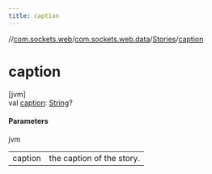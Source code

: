 ```yaml
---
title: caption
---
```

//[com.sockets.web](../../../index.html)/[com.sockets.web.data](../index.html)/[Stories](index.html)/[caption](caption.html)



# caption



[jvm]\
val [caption](caption.html): [String](https://kotlinlang.org/api/latest/jvm/stdlib/kotlin/-string/index.html)?



#### Parameters


jvm

| | |
|---|---|
| caption | the caption of the story. |




